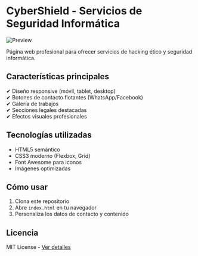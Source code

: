 # CyberShield - Servicios de Seguridad Informática

![Preview](https://raw.githubusercontent.com/tu-usuario/cybershield-security/main/screenshot.png)

Página web profesional para ofrecer servicios de hacking ético y seguridad informática.

## Características principales
✔ Diseño responsive (móvil, tablet, desktop)  
✔ Botones de contacto flotantes (WhatsApp/Facebook)  
✔ Galería de trabajos  
✔ Secciones legales destacadas  
✔ Efectos visuales profesionales  

## Tecnologías utilizadas
- HTML5 semántico
- CSS3 moderno (Flexbox, Grid)
- Font Awesome para iconos
- Imágenes optimizadas

## Cómo usar
1. Clona este repositorio
2. Abre `index.html` en tu navegador
3. Personaliza los datos de contacto y contenido

## Licencia
MIT License - [Ver detalles](LICENSE)
